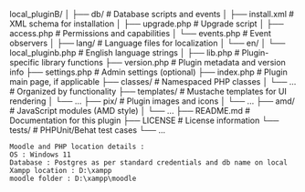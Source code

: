 
local_pluginB/
│
├── db/                       # Database scripts and events
│   ├── install.xml           # XML schema for installation
│   ├── upgrade.php           # Upgrade script
│   ├── access.php            # Permissions and capabilities
│   └── events.php            # Event observers
│
├── lang/                     # Language files for localization
│   └── en/
│       └── local_pluginb.php # English language strings
│
├── lib.php                   # Plugin-specific library functions
├── version.php               # Plugin metadata and version info
├── settings.php              # Admin settings (optional)
├── index.php                 # Plugin main page, if applicable
├── classes/                  # Namespaced PHP classes
│   └── ...                   # Organized by functionality
├── templates/                # Mustache templates for UI rendering
│   └── ... 
├── pix/                      # Plugin images and icons
│   └── ...
├── amd/                      # JavaScript modules (AMD style)
│   └── ...
├── README.md                 # Documentation for this plugin
├── LICENSE                   # License information
└── tests/                    # PHPUnit/Behat test cases
    └── ...

    Moodle and PHP location details :
    OS : Windows 11
    Database : Postgres as per standard credentials and db name on local
    Xampp location : D:\xampp
    moodle folder : D:\xampp\moodle